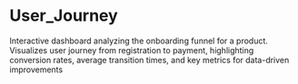 # User_Journey
Interactive dashboard analyzing the onboarding funnel for a product. Visualizes user journey from registration to payment, highlighting conversion rates, average transition times, and key metrics for data-driven improvements
